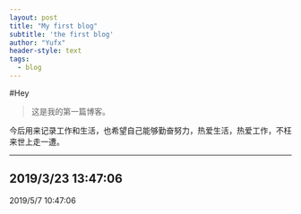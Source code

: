 ```yaml
---
layout: post
title: "My first blog"
subtitle: 'the first blog'
author: "Yufx"
header-style: text
tags:
  - blog
---
```


#Hey
> 这是我的第一篇博客。

今后用来记录工作和生活，也希望自己能够勤奋努力，热爱生活，热爱工作，不枉来世上走一遭。


----------
2019/3/23 13:47:06 
----------
2019/5/7 10:47:06 